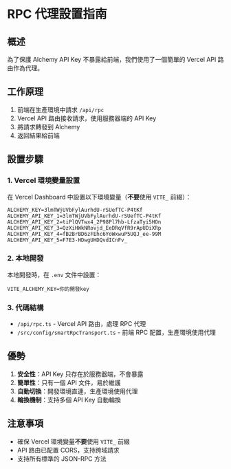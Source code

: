 # RPC 代理設置指南

## 概述
為了保護 Alchemy API Key 不暴露給前端，我們使用了一個簡單的 Vercel API 路由作為代理。

## 工作原理
1. 前端在生產環境中請求 `/api/rpc`
2. Vercel API 路由接收請求，使用服務器端的 API Key
3. 將請求轉發到 Alchemy
4. 返回結果給前端

## 設置步驟

### 1. Vercel 環境變量設置
在 Vercel Dashboard 中設置以下環境變量（**不要**使用 `VITE_` 前綴）：

```
ALCHEMY_KEY=3lmTWjUVbFylAurhdU-rSUefTC-P4tKf
ALCHEMY_API_KEY_1=3lmTWjUVbFylAurhdU-rSUefTC-P4tKf
ALCHEMY_API_KEY_2=tiPlQVTwx4_2P98Pl7hb-LfzaTyi5HOn
ALCHEMY_API_KEY_3=QzXiHWkNRovjd_EeDRqVfR9rApUDiXRp
ALCHEMY_API_KEY_4=fB2BrBD6zFEhc6YoWxwuP5UQJ_ee-99M
ALCHEMY_API_KEY_5=F7E3-HDwgUHDQvdICnFv_
```

### 2. 本地開發
本地開發時，在 `.env` 文件中設置：
```
VITE_ALCHEMY_KEY=你的開發key
```

### 3. 代碼結構
- `/api/rpc.ts` - Vercel API 路由，處理 RPC 代理
- `/src/config/smartRpcTransport.ts` - 前端 RPC 配置，生產環境使用代理

## 優勢
1. **安全性**：API Key 只存在於服務器端，不會暴露
2. **簡單性**：只有一個 API 文件，易於維護
3. **自動切換**：開發環境直連，生產環境使用代理
4. **輪換機制**：支持多個 API Key 自動輪換

## 注意事項
- 確保 Vercel 環境變量**不要**使用 `VITE_` 前綴
- API 路由已配置 CORS，支持跨域請求
- 支持所有標準的 JSON-RPC 方法